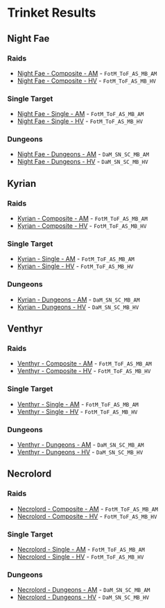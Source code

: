 # Trinket Results

## Night Fae
### Raids
- [Night Fae - Composite - AM](results/Results_Composite_am_night_fae.md) - `FotM_ToF_AS_MB_AM`
- [Night Fae - Composite - HV](results/Results_Composite_hv_night_fae.md) - `FotM_ToF_AS_MB_HV`

### Single Target
- [Night Fae - Single - AM](results/Results_Single_am_night_fae.md) - `FotM_ToF_AS_MB_AM`
- [Night Fae - Single - HV](results/Results_Single_hv_night_fae.md) - `FotM_ToF_AS_MB_HV`

### Dungeons
- [Night Fae - Dungeons - AM](results/Results_Dungeons_am_night_fae.md) - `DaM_SN_SC_MB_AM`
- [Night Fae - Dungeons - HV](results/Results_Dungeons_hv_night_fae.md) - `DaM_SN_SC_MB_HV`

## Kyrian
### Raids
- [Kyrian - Composite - AM](results/Results_Composite_am_kyrian.md) - `FotM_ToF_AS_MB_AM`
- [Kyrian - Composite - HV](results/Results_Composite_hv_kyrian.md) - `FotM_ToF_AS_MB_HV`

### Single Target
- [Kyrian - Single - AM](results/Results_Single_am_kyrian.md) - `FotM_ToF_AS_MB_AM`
- [Kyrian - Single - HV](results/Results_Single_hv_kyrian.md) - `FotM_ToF_AS_MB_HV`

### Dungeons
- [Kyrian - Dungeons - AM](results/Results_Dungeons_am_kyrian.md) - `DaM_SN_SC_MB_AM`
- [Kyrian - Dungeons - HV](results/Results_Dungeons_hv_kyrian.md) - `DaM_SN_SC_MB_HV`

## Venthyr
### Raids
- [Venthyr - Composite - AM](results/Results_Composite_am_venthyr.md) - `FotM_ToF_AS_MB_AM`
- [Venthyr - Composite - HV](results/Results_Composite_hv_venthyr.md) - `FotM_ToF_AS_MB_HV`

### Single Target
- [Venthyr - Single - AM](results/Results_Single_am_venthyr.md) - `FotM_ToF_AS_MB_AM`
- [Venthyr - Single - HV](results/Results_Single_hv_venthyr.md) - `FotM_ToF_AS_MB_HV`

### Dungeons
- [Venthyr - Dungeons - AM](results/Results_Dungeons_am_venthyr.md) - `DaM_SN_SC_MB_AM`
- [Venthyr - Dungeons - HV](results/Results_Dungeons_hv_venthyr.md) - `DaM_SN_SC_MB_HV`

## Necrolord
### Raids
- [Necrolord - Composite - AM](results/Results_Composite_am_necrolord.md) - `FotM_ToF_AS_MB_AM`
- [Necrolord - Composite - HV](results/Results_Composite_hv_necrolord.md) - `FotM_ToF_AS_MB_HV`

### Single Target
- [Necrolord - Single - AM](results/Results_Single_am_necrolord.md) - `FotM_ToF_AS_MB_AM`
- [Necrolord - Single - HV](results/Results_Single_hv_necrolord.md) - `FotM_ToF_AS_MB_HV`

### Dungeons
- [Necrolord - Dungeons - AM](results/Results_Dungeons_am_necrolord.md) - `DaM_SN_SC_MB_AM`
- [Necrolord - Dungeons - HV](results/Results_Dungeons_hv_necrolord.md) - `DaM_SN_SC_MB_HV`